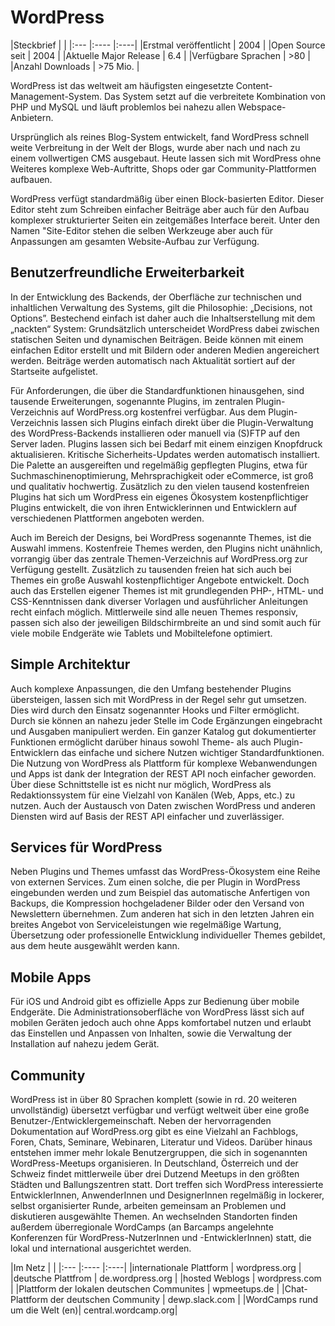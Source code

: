# WordPress

|Steckbrief | |
|:--- |:---- |:----|
|Erstmal veröffentlicht | 2004 |
|Open Source seit | 2004 |
|Aktuelle Major Release | 6.4 | 
|Verfügbare Sprachen | >80 |
|Anzahl Downloads | >75 Mio. |
  
WordPress ist das weltweit am häufigsten eingesetzte Content-Management-System. Das System setzt auf die verbreitete Kombination von PHP und MySQL und läuft problemlos bei nahezu allen Webspace-Anbietern.

Ursprünglich als reines Blog-System entwickelt, fand WordPress schnell weite Verbreitung in der Welt der Blogs, wurde aber nach und nach zu einem vollwertigen CMS ausgebaut. Heute lassen sich mit WordPress ohne Weiteres komplexe Web-Auftritte, Shops oder gar Community-Plattformen aufbauen.

WordPress verfügt standardmäßig über einen Block-basierten Editor. Dieser Editor steht zum Schreiben einfacher Beiträge aber auch für den Aufbau komplexer strukturierter Seiten ein zeitgemäßes Interface bereit. Unter den Namen "Site-Editor stehen die selben Werkzeuge aber auch für Anpassungen am  gesamten Website-Aufbau zur Verfügung.


## Benutzerfreundliche Erweiterbarkeit
In der Entwicklung des Backends, der Oberfläche zur technischen und inhaltlichen Verwaltung des Systems, gilt die Philosophie: „Decisions, not Options”. Bestechend einfach ist daher auch die Inhaltserstellung mit dem „nackten“ System: Grundsätzlich unterscheidet WordPress dabei zwischen statischen Seiten und dynamischen Beiträgen. Beide können mit einem einfachen Editor erstellt und mit Bildern oder anderen Medien angereichert werden. Beiträge werden automatisch nach Aktualität sortiert auf der Startseite aufgelistet.

Für Anforderungen, die über die Standardfunktionen hinausgehen, sind tausende Erweiterungen, sogenannte Plugins, im zentralen Plugin-Verzeichnis auf WordPress.org kostenfrei verfügbar. Aus dem Plugin-Verzeichnis lassen sich Plugins einfach direkt über die Plugin-Verwaltung des WordPress-Backends installieren oder manuell via (S)FTP auf den Server laden. Plugins lassen sich bei Bedarf mit einem einzigen Knopfdruck aktualisieren. Kritische Sicherheits-Updates werden automatisch installiert. 
Die Palette an ausgereiften und regelmäßig gepflegten Plugins, etwa für Suchmaschinenoptimierung, Mehrsprachigkeit oder eCommerce, ist groß und qualitativ hochwertig. Zusätzlich zu den vielen tausend kostenfreien Plugins hat sich um WordPress ein eigenes Ökosystem kostenpflichtiger Plugins entwickelt, die von ihren Entwicklerinnen und Entwicklern auf verschiedenen Plattformen angeboten werden.

Auch im Bereich der Designs, bei WordPress sogenannte Themes, ist die Auswahl immens. Kostenfreie Themes werden, den Plugins nicht unähnlich, vorrangig über das zentrale Themen-Verzeichnis auf WordPress.org zur Verfügung gestellt. Zusätzlich zu tausenden freien hat sich auch bei Themes ein große Auswahl kostenpflichtiger Angebote entwickelt. Doch auch das Erstellen eigener Themes ist mit grundlegenden PHP-, HTML- und CSS-Kenntnissen dank diverser Vorlagen und ausführlicher Anleitungen recht einfach möglich. Mittlerweile sind alle neuen Themes responsiv, passen sich also der jeweiligen Bildschirmbreite an und sind somit auch für viele mobile Endgeräte wie Tablets und Mobiltelefone optimiert.


## Simple Architektur
Auch komplexe Anpassungen, die den Umfang bestehender Plugins übersteigen, lassen sich mit WordPress in der Regel sehr gut umsetzen. Dies wird durch den Einsatz sogenannter Hooks und Filter ermöglicht. Durch sie können an nahezu jeder Stelle im Code Ergänzungen eingebracht und Ausgaben manipuliert werden. 
Ein ganzer Katalog gut dokumentierter Funktionen ermöglicht darüber hinaus sowohl Theme- als auch Plugin-Entwicklern das einfache und sichere Nutzen wichtiger Standardfunktionen. 
Die Nutzung von WordPress als Plattform für komplexe Webanwendungen und Apps ist dank der Integration der REST API noch einfacher geworden. Über diese Schnittstelle ist es nicht nur möglich, WordPress als Redaktionssystem für eine Vielzahl von Kanälen (Web, Apps, etc.) zu nutzen. Auch der Austausch von Daten zwischen WordPress und anderen Diensten wird auf Basis der REST API einfacher und zuverlässiger.


## Services für WordPress
Neben Plugins und Themes umfasst das WordPress-Ökosystem eine Reihe von externen Services. Zum einen solche, die per Plugin in WordPress eingebunden werden und zum Beispiel das automatische Anfertigen von Backups, die Kompression hochgeladener Bilder oder den Versand von Newslettern übernehmen. Zum anderen hat sich in den letzten Jahren ein breites Angebot von Serviceleistungen wie regelmäßige Wartung, Übersetzung oder professionelle Entwicklung individueller Themes gebildet, aus dem heute ausgewählt werden kann.


## Mobile Apps
Für iOS und Android gibt es offizielle Apps zur Bedienung über mobile Endgeräte. Die Administrationsoberfläche von WordPress lässt sich auf mobilen Geräten jedoch auch ohne Apps komfortabel nutzen und erlaubt das Einstellen und Anpassen von Inhalten, sowie die Verwaltung der Installation auf nahezu jedem Gerät.


## Community
WordPress ist in über 80 Sprachen komplett (sowie in rd. 20 weiteren unvollständig) übersetzt verfügbar und verfügt weltweit über eine große Benutzer-/Entwicklergemeinschaft. Neben der hervorragenden Dokumentation auf WordPress.org gibt es eine Vielzahl an Fachblogs, Foren, Chats, Seminare, Webinaren, Literatur und Videos. Darüber hinaus entstehen immer mehr lokale Benutzergruppen, die sich in sogenannten WordPress-Meetups organisieren.
In Deutschland, Österreich und der Schweiz findet mittlerweile über drei Dutzend Meetups in den größten Städten und Ballungszentren statt. Dort treffen sich WordPress interessierte EntwicklerInnen, AnwenderInnen und DesignerInnen regelmäßig in lockerer, selbst organisierter Runde, arbeiten gemeinsam an Problemen und diskutieren ausgewählte Themen. 
An wechselnden Standorten finden außerdem überregionale WordCamps (an Barcamps angelehnte Konferenzen für WordPress-NutzerInnen und -EntwicklerInnen) statt, die lokal und international ausgerichtet werden.



|Im Netz | |
|:--- |:---- |:----|
|internationale Plattform | wordpress.org |
|deutsche Plattfrom | de.wordpress.org | 
|hosted Weblogs | wordpress.com |
|Plattform der lokalen deutschen Communites | wpmeetups.de |
|Chat-Plattform der deutschen Community | dewp.slack.com |
|WordCamps rund um die Welt (en)| central.wordcamp.org|
